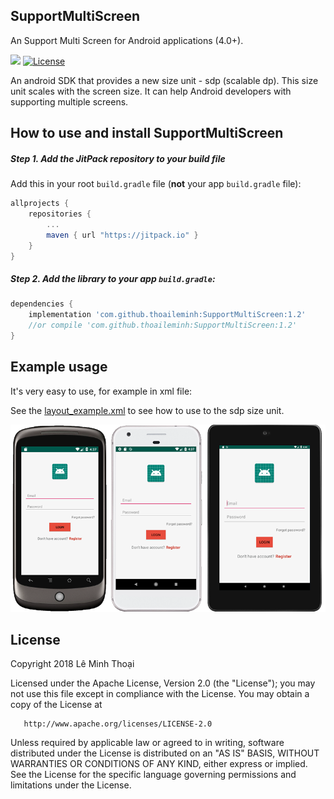 ## SupportMultiScreen
An Support Multi Screen for Android applications (4.0+).

[![](https://jitpack.io/v/thoaileminh/SupportMultiScreen.svg)](https://jitpack.io/#thoaileminh/SupportMultiScreen)
[![License](https://img.shields.io/badge/License-Apache%202.0-blue.svg)](https://opensource.org/licenses/Apache-2.0)

An android SDK that provides a new size unit - sdp (scalable dp). This size unit scales with the screen size. It can help Android developers with supporting multiple screens.

## How to use and install SupportMultiScreen

##### Step 1. Add the JitPack repository to your build file
Add this in your root `build.gradle` file (**not** your app `build.gradle` file):

```gradle
allprojects {
    repositories {
        ...
        maven { url "https://jitpack.io" }
    }
}
```

##### Step 2. Add the library to your app `build.gradle`:

```gradle
dependencies {
    implementation 'com.github.thoaileminh:SupportMultiScreen:1.2'
    //or compile 'com.github.thoaileminh:SupportMultiScreen:1.2'
}
```


## Example usage
It's very easy to use, for example in xml file:

See the [layout_example.xml](https://github.com/thoaileminh/SupportMultiScreen/tree/master/app/src/main/res/layout/layout_example.xml) to see how to use to the sdp size unit.

![](https://raw.githubusercontent.com/thoaileminh/SupportMultiScreen/master/app/src/main/res/drawable/example.png)


## License

Copyright 2018 Lê Minh Thoại

   Licensed under the Apache License, Version 2.0 (the "License");
   you may not use this file except in compliance with the License.
   You may obtain a copy of the License at

       http://www.apache.org/licenses/LICENSE-2.0

   Unless required by applicable law or agreed to in writing, software
   distributed under the License is distributed on an "AS IS" BASIS,
   WITHOUT WARRANTIES OR CONDITIONS OF ANY KIND, either express or implied.
   See the License for the specific language governing permissions and limitations under the License.
